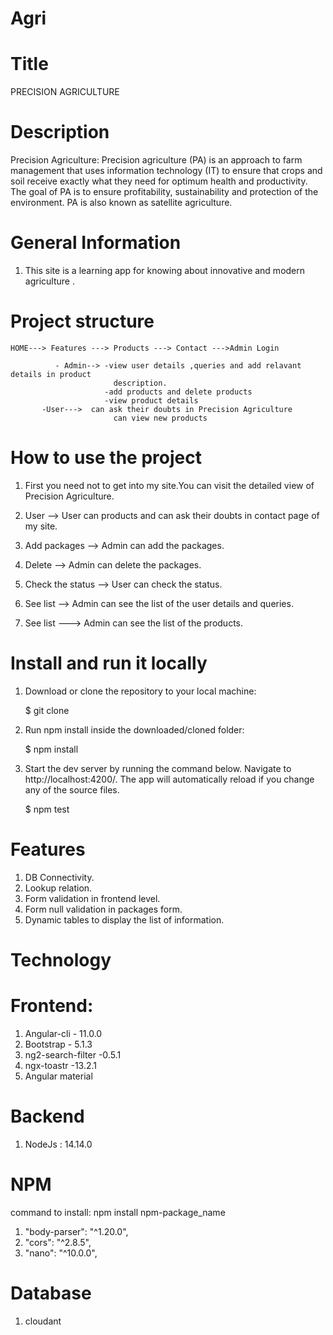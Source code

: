 # Agri
# Title
PRECISION AGRICULTURE

# Description

Precision Agriculture:
   Precision agriculture (PA) is an approach to farm management that uses information technology (IT) to ensure that crops and soil receive exactly what they need for optimum health and productivity. The goal of PA is to ensure profitability, sustainability and protection of the environment. PA is also known as satellite agriculture.

# General Information

1.  This site is a learning app for knowing about innovative and modern agriculture .


# Project structure

    HOME---> Features ---> Products ---> Contact --->Admin Login

              - Admin--> -view user details ,queries and add relavant details in product 
                           description.
                         -add products and delete products
                         -view product details
           -User--->  can ask their doubts in Precision Agriculture
                           can view new products
                               
              

# How to use the project

1.  First you need not to get into my site.You can visit the detailed view of Precision Agriculture.

2.  User --> User can products and can ask their doubts in contact page of my site.

3.  Add packages --> Admin can add the packages.

4.  Delete  -->  Admin can delete the packages. 

5.  Check the status --> User can  check the status.

6.  See list --> Admin can see the list of the user details and queries.

7.  See list ---> Admin can see the list of the  products.

# Install and run it locally

1.  Download or clone the repository to your local machine:

    $ git clone 

2.  Run npm install inside the downloaded/cloned folder:

    $ npm install

3.  Start the dev server by running the command below. Navigate to http://localhost:4200/.
    The app will automatically reload if you change any of the source files.

    $ npm test

# Features

1. DB Connectivity.
2. Lookup relation.
3. Form validation in frontend level.
4. Form null validation in packages form.
5. Dynamic tables to display the list of information.


# Technology

# Frontend:

1. Angular-cli - 11.0.0
2. Bootstrap - 5.1.3
3. ng2-search-filter -0.5.1
4. ngx-toastr -13.2.1
5. Angular material

# Backend

1. NodeJs : 14.14.0

# NPM

command to install: npm install npm-package_name

1. "body-parser": "^1.20.0",
2. "cors": "^2.8.5",
3. "nano": "^10.0.0",


# Database

1. cloudant